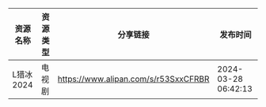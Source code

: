 | 资源名称    | 资源类型 | 分享链接                                 | 发布时间                |
| ------- | ---- | ------------------------------------ | ------------------- |
| L猎冰2024 | 电视剧  | https://www.alipan.com/s/r53SxxCFRBR | 2024-03-28 06:42:13 |

